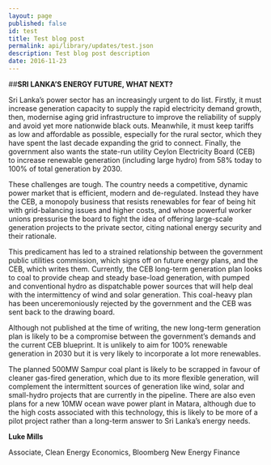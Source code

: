 ```yaml
---
layout: page
published: false 
id: test
title: Test blog post
permalink: api/library/updates/test.json
description: Test blog post description
date: 2016-11-23
---
```

##<b>SRI LANKA’S ENERGY FUTURE, WHAT NEXT?</b> 

Sri Lanka’s power sector has an increasingly urgent to do list. Firstly, it must increase generation capacity to supply the rapid electricity demand growth, then, modernise aging grid infrastructure to improve the reliability of supply and avoid yet more nationwide black outs. Meanwhile, it must keep tariffs as low and affordable as possible, especially for the rural sector, which they have spent the last decade expanding the grid to connect.  Finally, the government also wants the state-run utility Ceylon Electricity Board (CEB) to increase renewable generation (including large hydro) from 58% today to 100% of total generation by 2030. 

These challenges are tough. The country needs a competitive, dynamic power market that is efficient, modern and de-regulated. Instead they have the CEB, a monopoly business that resists renewables for fear of being hit with grid-balancing issues and higher costs, and whose powerful worker unions pressurise the board to fight the idea of offering large-scale generation projects to the private sector, citing national energy security and their rationale. 

This predicament has led to a strained relationship between the government public utilities commission, which signs off on future energy plans, and the CEB, which writes them. Currently, the CEB long-term generation plan looks to coal to provide cheap and steady base-load generation, with pumped and conventional hydro as dispatchable power sources that will help deal with the intermittency of wind and solar generation.  This coal-heavy plan has been unceremoniously rejected by the government and the CEB was sent back to the drawing board. 

Although not published at the time of writing, the new long-term generation plan is likely to be a compromise between the government’s demands and the current CEB blueprint. It is unlikely to aim for 100% renewable generation in 2030 but it is very likely to incorporate a lot more renewables. 

The planned 500MW Sampur coal plant is likely to be scrapped in favour of cleaner gas-fired generation, which due to its more flexible generation, will complement the intermittent sources of generation like wind, solar and small-hydro projects that are currently in the pipeline. There are also even plans for a new 10MW ocean wave power plant in Matara, although due to the high costs associated with this technology, this is likely to be more of a pilot project rather than a long-term answer to Sri Lanka’s energy needs. 

**Luke Mills**

Associate, Clean Energy Economics, Bloomberg New Energy Finance


